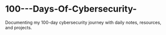 # 100---Days-Of-Cybersecurity-
Documenting my 100-day cybersecurity journey with daily notes, resources, and projects.
